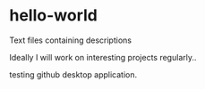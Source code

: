 # hello-world
Text files containing descriptions

Ideally I will work on interesting projects regularly..

testing github desktop application.